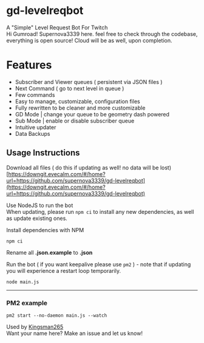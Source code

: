 # gd-levelreqbot

A "Simple" Level Request Bot For Twitch \
Hi Gumroad! Supernova3339 here. feel free to check through the codebase, everything is open source! Cloud will be as well, upon completion.

# Features
- Subscriber and Viewer queues ( persistent via JSON files )
- Next Command ( go to next level in queue )
- Few commands
- Easy to manage, customizable, configuration files
- Fully rewritten to be cleaner and more customizable
- GD Mode | change your queue to be geometry dash powered
- Sub Mode | enable or disable subscriber queue
- Intuitive updater
- Data Backups

## Usage Instructions

Download all files ( do this if updating as well! no data will be lost) \
[https://downgit.evecalm.com/#/home?url=https://github.com/supernova3339/gd-levelreqbot](https://downgit.evecalm.com/#/home?url=https://github.com/supernova3339/gd-levelreqbot)

Use NodeJS to run the bot \
When updating, please run `npm ci` to install any new dependencies, as well as update existing ones.

Install dependencies with NPM
``` 
npm ci
```

Rename all **.json.example** to **.json**

Run the bot ( if you want keepalive please use `pm2` ) - note that if updating you will experience a restart loop
temporarily.
```
node main.js
```

---

### PM2 example
``` 
pm2 start --no-daemon main.js --watch
```

Used by [Kingsman265](https://twitch.tv/kingsman265_twitch) \
Want your name here? Make an issue and let us know!
